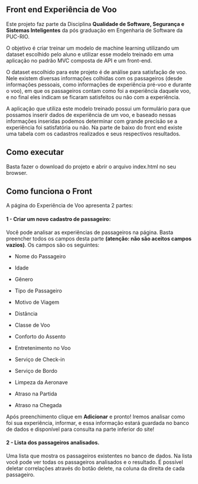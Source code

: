 ## Front end Experiência de Voo

Este projeto faz parte da Disciplina **Qualidade de Software, Segurança e Sistemas Inteligentes** da pós graduação em Engenharia de Software da PUC-RIO.

O objetivo é criar treinar um modelo de machine learning utilizando um dataset escolhido pelo aluno e utilizar esse modelo treinado em uma aplicação no padrão MVC composta de API e um front-end.

O dataset escolhido para este projeto é de análise para satisfação de voo. Nele existem diversas informações colhidas com os passageiros (desde informações pessoais, como informações de experiência pré-voo e durante o voo), em que os passageiros contam como foi a experiência daquele voo, e no final eles indicam se ficaram satisfeitos ou não com a experiência.

A aplicação que utiliza este modelo treinado possui um formulário para que possamos inserir dados de experiência de um voo, e baseado nessas informações inseridas podemos determinar com grande precisão se a experiência foi satisfatória ou não.
Na parte de baixo do front end existe uma tabela com os cadastros realizados e seus respectivos resultados.

## Como executar
Basta fazer o download do projeto e abrir o arquivo index.html no seu browser.

## Como funciona o Front

A página do Experiência de Voo apresenta 2 partes:

#### 1 - Criar um novo cadastro de passageiro: 
Você pode analisar as experiências de passageiros na página. Basta preencher todos os campos desta parte **(atenção: não são aceitos campos vazios)**. Os campos são os seguintes:

- Nome do Passageiro

- Idade

- Gênero

- Tipo de Passageiro

- Motivo de Viagem

- Distância

- Classe de Voo

- Conforto do Assento

- Entretenimento no Voo

- Serviço de Check-in

- Serviço de Bordo

- Limpeza da Aeronave

- Atraso na Partida

- Atraso na Chegada

Após preenchimento clique em **Adicionar** e pronto! Iremos analisar como foi sua experiência, informar, e essa informação estará guardada no banco de dados e disponível para consulta na parte inferior do site!

#### 2 - Lista dos passageiros analisados. 
Uma lista que mostra os passageiros existentes no banco de dados. Na lista você pode ver todas os passageiros analisados e o resultado.
É possível deletar correlações através do botão delete, na coluna da direita de cada passageiro.


